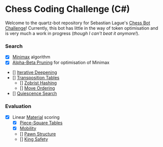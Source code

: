 # Chess Coding Challenge (C#)

Welcome to the quartz-bot repository for Sebastian Lague's [Chess Bot Challenge](https://github.com/SebLague/Chess-Challenge)! Currently, this bot has little in the way of token optimisation and is very much a work in progress (*though I can't beat it anymore!*).

### Search
- [x] [Minimax](https://www.chessprogramming.org/Minimax) algorithm
- [x] [Alpha-Beta Pruning](https://www.chessprogramming.org/Alpha-Beta) for optimisation of Minimax
- [] [Iterative Deepening](https://www.chessprogramming.org/Iterative_Deepening) 
- [] [Transposition Tables](https://www.chessprogramming.org/Transposition_Table)
  - [] [Zobrist Hashing](https://www.chessprogramming.org/Zobrist_Hashing)
  - [] [Move Ordering](https://www.chessprogramming.org/Move_Ordering)
- [] [Quiescence Search](https://www.chessprogramming.org/Quiescence_Search)


### Evaluation
- [x] Linear [Material](https://www.chessprogramming.org/Material) scoring
  - [x] [Piece-Square Tables](https://www.chessprogramming.org/Piece-Square_Tables)
  - [x] [Mobility](https://www.chessprogramming.org/Mobility)
  - [] [Pawn Structure](https://www.chessprogramming.org/Pawn_Structure)
  - [] [King Safety](https://www.chessprogramming.org/King_Safety)


